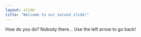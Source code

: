 ```yaml
---
layout: slide
title: "Welcome to our second slide!"
---
```

How do you do? Nobody there...
Use the left arrow to go back!
